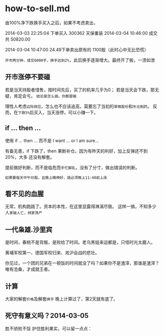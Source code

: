 # how-to-sell.md

  由100%净下跌换手买入之后，如果不考虑卖出，

  2014-03-03 22:25:04 下单买入 300362 天保重装 
  2014-03-04 10:46:00 成交共 50820.00

  2014-03-04 10:47:00 24.49下单卖出原有的 1100股（此时心中无比恐慌）

  `开市两分钟，成交6000手，换手达到2%`，此后换手逐渐增大。最终开了板，一溃如泄

## 开市涨停不要碰

  若是当天持股者惜售，按时间先后，买了的机率几乎为0；
  若是当天会下跌，那无疑，肯定会亏。
  `结论是怎么搞，你都是输`

  理性人考虑`边际效应`，怎么也不应该追高，莫要忘了当初的`翠微股份`和`东北制药`。
  反而，在`下跌5%`后买入，当天涨停，可以小赚一下。

## if ... then ...

  使用 if ... then ...
  而不是 I want ...  or  I am sure... 

  有备无患，if 下跌了，then 果断补仓。因为有昨天的利好，加上反弹还不到20%，大多
  还没有解套。

  提前做好判断，而不是临危而`手忙脚乱`，没有了分寸，做出错误的判断。

  `如果要每天中午炒股，且晚上精神好，就必须晚上11:40前上床`

## 看不见的血腥

  无常，机构跑路了。资本的本性，在这里显露得淋漓尽致。
  这样一搞，不知多少人`家破人亡，倾家荡产`

## 一代枭雄.沙里宾

  是时间，春桃不是背叛，是败给了时间。老乌黑娃来运都是，只怪时光太磨人。

  黄埔军校第一、德国军校归来、淞沪会战的悲壮。

  你见过，一个团的兄弟在一顿饭的时间就没了吗？如果你不是渣滓，那谁是渣滓？
  唯有沧桑，才成就王者。

## 计算

  大家的解套`价格`及解套`换手`
  晚上计算过了，第2天就有底了。


## 死守有意义吗？2014-03-05

  胜不骄败不馁
  护住胜利果实，可以留一点点：


